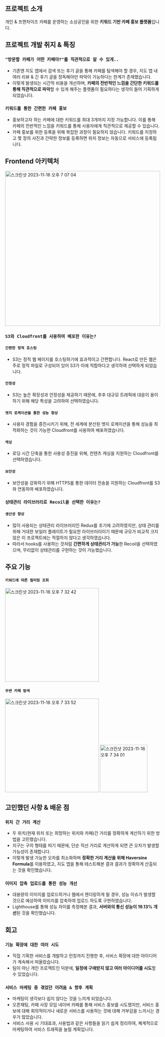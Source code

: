 ## 프로젝트 소개

개인 & 프랜차이즈 카페를 운영하는 소상공인을 위한 **키워드 기반 카페 홍보 플랫폼**입니다.

## 프로젝트 개발 취지 & 특징

### `"방문할 카페가 어떤 카페야?"를 직관적으로 알 수 있게..`

- 기존엔 지도 앱에서 검색 또는 후기 글을 통해 카페를 탐색해야 할 경우, 지도 앱 내 여러 리뷰 & 긴 후기 글을 정독해야만 파악이 가능하다는 한계가 존재했습니다.
- 이렇게 발생되는 시간적 비용을 개선하며, **카페의 전반적인 느낌을 간단한 키워드를 통해 직관적으로 파악**할 수 있게 해주는 플랫폼이 필요하다는 생각이 들어 기획하게 되었습니다.

### `키워드를 통한 간편한 카페 홍보`

- 홍보하고자 하는 카페에 대한 키워드를 최대 3개까지 지정 가능합니다. 이를 통해 카페의 전반적인 느낌을 키워드를 통해 사용자에게 직관적으로 제공할 수 있습니다.
- 카페 홍보를 위한 등록을 위해 복잡한 과정이 필요하지 않습니다. 키워드를 지정하고 몇 장의 사진과 간략한 정보를 등록하면 위치 정보는 자동으로 서비스에 등록됩니다.

## Frontend 아키텍처

<img width="503" alt="스크린샷 2023-11-16 오후 7 07 04" src="https://github.com/qkrwlgh123/roasting-backend/assets/85853566/4f710a93-a9d0-40b1-9049-a6917e9fd2eb">

### `S3와 Cloudfront를 사용하여 배포한 이유는?`

#### `간편한 정적 호스팅`

- S3는 정적 웹 페이지를 호스팅하기에 효과적이고 간편합니다. React로 만든 웹은 주로 정적 파일로 구성되어 있어 S3가 이에 적합하다고 생각하여 선택하게 되었습니다.

#### `안정성`

- S3는 높은 확장성과 안정성을 제공하기 때문에, 추후 대규모 트래픽에 대응이 용이하기 위해 해당 특성을 고려하여 선택하였습니다.

#### `엣지 로케이션을 통한 성능 향상`

- 사용자 경험을 증진시키기 위해, 전 세계에 분산된 엣지 로케이션을 통해 성능을 최적화하는 것이 가능한 Cloudfront를 사용하여 배포하였습니다.

#### `캐싱`

- 로딩 시간 단축을 통한 사용성 증진을 위해, 컨텐츠 캐싱을 지원하는 Cloudfront를 선택하였습니다.

#### `보안성`

- 보안성을 강화하기 위해 HTTPS를 통한 데이터 전송을 지원하는 Cloudfront를 S3와 연동하여 배포하였습니다.

### `상태관리 라이브러리로 Recoil을 선택한 이유는?`

#### `생산성 향상`

- 많이 사용되는 상태관리 라이브러리인 Redux를 초기에 고려하였지만, 상태 관리를 위해 거대한 보일러 플레이트가 필요한 라이브러리이기 때문에 규모가 비교적 크지 않은 이 프로젝트에는 적절하지 않다고 생각하였습니다.
- 따라서 hooks를 사용하는 것처럼 **간편하게 상태관리가 가능**한 Recoil을 선택하였으며, 무리없이 상태관리를 구현하는 것이 가능했습니다.

## 주요 기능

#### `키워드에 따른 필터링 조회`

<img width="304" alt="스크린샷 2023-11-16 오후 7 32 42" src="https://github.com/qkrwlgh123/roasting-backend/assets/85853566/bc81fe48-7f85-4320-a24b-04df26f1a2e9">

#### `주변 카페 탐색`

<img width="304" alt="스크린샷 2023-11-16 오후 7 33 52" src="https://github.com/qkrwlgh123/roasting-backend/assets/85853566/36b40246-ebea-40f1-988b-1840f65db765">
<img width="154" alt="스크린샷 2023-11-16 오후 7 34 01" src="https://github.com/qkrwlgh123/roasting-backend/assets/85853566/e54233ae-3924-46db-8af1-a3d6fd36fe7a">

## 고민했던 사항 & 배운 점

### `위치 간 거리 계산`

- 두 위치(현재 위치 또는 희망하는 위치와 카페)간 거리를 정확하게 계산하기 위한 방법을 고민했습니다.
- 지구는 구의 형태를 띠기 때문에, 단순 직선 거리로 계산하게 되면 큰 오차가 발생할 가능성이 존재합니다.
- 이렇게 발생 가능한 오차를 최소화하며 **정확한 거리 계산을 위해 Haversine Formula**를 이용하였고, 지도 앱을 통해 테스트해본 결과 결과가 정확하게 산출되는 것을 확인했습니다.

### `이미지 압축 업로드를 통한 성능 개선`

- 대용량의 이미지를 업로드하거나 웹에서 렌더링하게 될 경우, 성능 이슈가 발생할 것으로 예상하여 이미지를 압축하여 업로드 하도록 구현하였습니다.
- Lighthouse를 통해 성능 차이를 측정해본 결과, **서버와의 통신 성능이 19.13% 개선**된 것을 확인했습니다.

## 회고

### `기능 확장에 대한 여러 시도`

- 직접 기획한 서비스를 개발하고 런칭까지 진행한 후, 서비스 확장에 대한 아이디어가 계속해서 떠올랐습니다.
- 팀이 아닌 개인 프로젝트인 덕분에, **일정에 구애받지 않고 여러 아이디어를 시도**할 수 있었습니다.

### `서비스 마케팅 중 겪었던 어려움 & 향후 계획`

- 마케팅이 생각보다 쉽지 않다는 것을 느끼게 되었습니다.
- 오픈채팅, 카페 사장 모임 네이버 카페를 통해 서비스 홍보를 시도했지만, 서비스 홍보에 대해 회의적이거나 새로운 서비스를 사용하는 것에 대해 거부감을 느끼시는 경우가 많았습니다.
- 서비스 사용 시 기대효과, 사용법과 같은 사항들을 읽기 쉽게 정리하여, 쳬계적으로 마케팅하여 서비스 트래픽을 늘릴 계획입니다.
